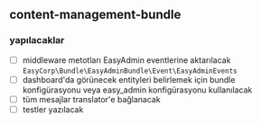 ## content-management-bundle
### yapılacaklar
* [ ] middleware metotları EasyAdmin eventlerine aktarılacak
    `EasyCorp\Bundle\EasyAdminBundle\Event\EasyAdminEvents`
* [ ] dashboard'da görünecek entityleri belirlemek için bundle konfigürasyonu veya easy_admin konfigürasyonu kullanılacak 
* [ ] tüm mesajlar translator'e bağlanacak
* [ ] testler yazılacak